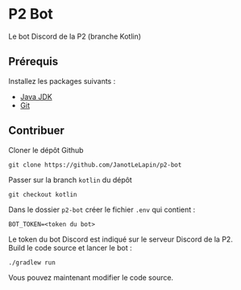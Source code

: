 # P2 Bot

Le bot Discord de la P2 (branche Kotlin)

## Prérequis

Installez les packages suivants :

- [Java JDK](https://www.oracle.com/java/technologies/javase/javase-jdk8-downloads.html)
- [Git](https://git-scm.com/)

## Contribuer

Cloner le dépôt Github
```shell
git clone https://github.com/JanotLeLapin/p2-bot
```
Passer sur la branch `kotlin` du dépôt
```shell
git checkout kotlin
```
Dans le dossier `p2-bot` créer le fichier `.env` qui contient :
```text
BOT_TOKEN=<token du bot>
```
Le token du bot Discord est indiqué sur le serveur Discord de la P2.\
Build le code source et lancer le bot :
```shell
./gradlew run
```

Vous pouvez maintenant modifier le code source.
